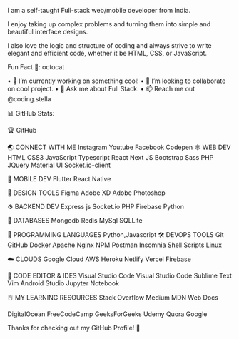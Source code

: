 
I am a self-taught Full-stack web/mobile developer from India.

I enjoy taking up complex problems and turning them into simple and beautiful interface designs.

I also love the logic and structure of coding and always strive to write elegant and efficient code, whether it be HTML, CSS, or JavaScript.


Fun Fact 🎈:
octocat

• 🔭 I’m currently working on something cool!
• 👯 I’m looking to collaborate on cool project.
• 💬 Ask me about Full Stack.
• 📫 Reach me out @coding.stella


📊 GitHub Stats:

🏆 GitHub 

🌏 CONNECT WITH ME
Instagram Youtube Facebook Codepen
🕸️ WEB DEV
HTML CSS3 JavaScript Typescript React Next JS Bootstrap Sass PHP JQuery Material UI Socket.io-client

📱 MOBILE DEV
Flutter React Native

🍧 DESIGN TOOLS
Figma Adobe XD Adobe Photoshop

⚙️ BACKEND DEV
 Express js Socket.io PHP Firebase Python 

📅 DATABASES
Mongodb Redis MySql SQLLite

🎯 PROGRAMMING LANGUAGES
Python,Javascript
🛠️ DEVOPS TOOLS
Git GitHub Docker Apache Nginx NPM Postman Insomnia Shell Scripts Linux

☁️ CLOUDS
Google Cloud AWS Heroku Netlify Vercel Firebase

📄 CODE EDITOR & IDES
Visual Studio Code Visual Studio Code Sublime Text Vim Android Studio Jupyter Notebook

☃️ MY LEARNING RESOURCES
Stack Overflow Medium MDN Web Docs

DigitalOcean FreeCodeCamp GeeksForGeeks Udemy Quora Google 

Thanks for checking out my GitHub Profile! 🙏
